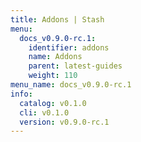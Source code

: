 ```yaml
---
title: Addons | Stash
menu:
  docs_v0.9.0-rc.1:
    identifier: addons
    name: Addons
    parent: latest-guides
    weight: 110
menu_name: docs_v0.9.0-rc.1
info:
  catalog: v0.1.0
  cli: v0.1.0
  version: v0.9.0-rc.1
---
```


